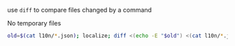 use `diff` to compare files changed by a command

No temporary files

```sh
old=$(cat l10n/*.json); localize; diff <(echo -E "$old") <(cat l10n/*.json)
```
